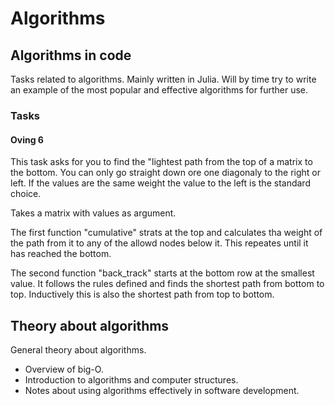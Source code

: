 # Algorithms

## Algorithms in code
Tasks related to algorithms. 
Mainly written in Julia.
Will by time try to write an example of the most popular and effective algorithms for further use.

### Tasks 
#### Oving 6
This task asks for you to find the "lightest path from the top of a matrix to the bottom.
You can only go straight down ore one diagonaly to the right or left.
If the values are the same weight the value to the left is the standard choice.

Takes a matrix with values as argument.

The first function "cumulative" strats at the top and calculates tha weight of the path from it to any of the allowd nodes below it.
This repeates until it has reached the bottom.

The second function "back_track" starts at the bottom row at the smallest value.
It follows the rules defined and finds the shortest path from bottom to top.
Inductively this is also the shortest path from top to bottom.

## Theory about algorithms
General theory about algorithms.
- Overview of big-O.
- Introduction to algorithms and computer structures.
- Notes about using algorithms effectively in software development. 
